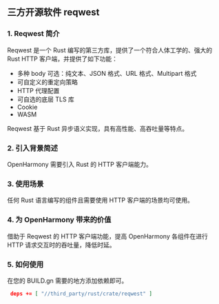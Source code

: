 ## 三方开源软件 reqwest

### 1. Reqwest 简介

Reqwest 是一个 Rust 编写的第三方库，提供了一个符合人体工学的、强大的 Rust HTTP 客户端，并提供了如下功能：

- 多种 body 可选：纯文本、JSON 格式、URL 格式、Multipart 格式
- 可自定义的重定向策略
- HTTP 代理配置
- 可自选的底层 TLS 库
- Cookie
- WASM

Reqwest 基于 Rust 异步语义实现，具有高性能、高吞吐量等特点。

### 2. 引入背景简述

OpenHarmony 需要引入 Rust 的 HTTP 客户端能力。

### 3. 使用场景

任何 Rust 语言编写的组件且需要使用 HTTP 客户端的场景均可使用。

### 4. 为 OpenHarmony 带来的价值

借助于 Reqwest 的 HTTP 客户端功能，提高 OpenHarmony 各组件在进行 HTTP 请求交互时的吞吐量，降低时延。

### 5. 如何使用

在您的 BUILD.gn 需要的地方添加依赖即可。

```json
 deps += [ "//third_party/rust/crate/reqwest" ]
```